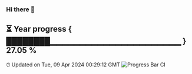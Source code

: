 ### Hi there 👋
⏳ Year progress { ████████▁▁▁▁▁▁▁▁▁▁▁▁▁▁▁▁▁▁▁▁▁▁ } 27.05 %
---
⏰ Updated on Tue, 09 Apr 2024 00:29:12 GMT
![Progress Bar CI](https://github.com/Moyi321/Moyi321/workflows/Progress%20Bar%20CI/badge.svg)
